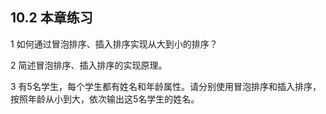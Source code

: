##  10.2  本章练习

1  如何通过冒泡排序、插入排序实现从大到小的排序？ 

 


2  简述冒泡排序、插入排序的实现原理。

 


3  有5名学生，每个学生都有姓名和年龄属性。请分别使用冒泡排序和插入排序，按照年龄从小到大，依次输出这5名学生的姓名。

 
